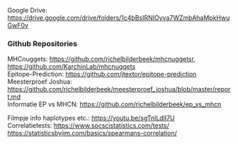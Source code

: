 Google Drive: https://drive.google.com/drive/folders/1c4bBsIRNIOyva7WZmbAhaMpkHwuGwF0v

### Github Repositories
MHCnuggets: https://github.com/richelbilderbeek/mhcnuggetsr, https://github.com/KarchinLab/mhcnuggets \
Epitope-Prediction: https://github.com/jtextor/epitope-prediction \
Meesterproef Joshua: https://github.com/richelbilderbeek/meesterproef_joshua/blob/master/report.md \
Informatie EP vs MHCN: https://github.com/richelbilderbeek/ep_vs_mhcn 

Filmpje info haplotypes etc.: https://youtu.be/sgTnlLdlI7U \
Correlatietests: https://www.socscistatistics.com/tests/ \
https://statisticsbyjim.com/basics/spearmans-correlation/
